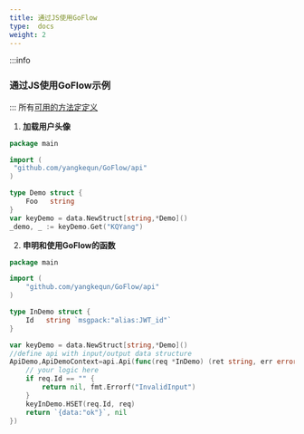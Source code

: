 ```yaml
---
title: 通过JS使用GoFlow
type:  docs
weight: 2
---
```


:::info
### 通过JS使用GoFlow示例
:::
所有[可用的方法定定义](https://github.com/yangkequn/saavuu/blob/master/3rd_lang/Api.tsx)
1. **加载用户头像**
   
``` go
package main

import (
 "github.com/yangkequn/GoFlow/api"
)

type Demo struct {
    Foo   string
}
var keyDemo = data.NewStruct[string,*Demo]()
_demo, _ := keyDemo.Get("KQYang")

```


2. **申明和使用GoFlow的函数**
``` go
package main

import (
	"github.com/yangkequn/GoFlow/api"
)

type InDemo struct {
	Id   string `msgpack:"alias:JWT_id"`
}

var keyDemo = data.NewStruct[string,*Demo]()
//define api with input/output data structure
ApiDemo,ApiDemoContext=api.Api(func(req *InDemo) (ret string, err error) {
    // your logic here
    if req.Id == "" {
        return nil, fmt.Errorf("InvalidInput")
    }
    keyInDemo.HSET(req.Id, req)
    return `{data:"ok"}`, nil
})

```


